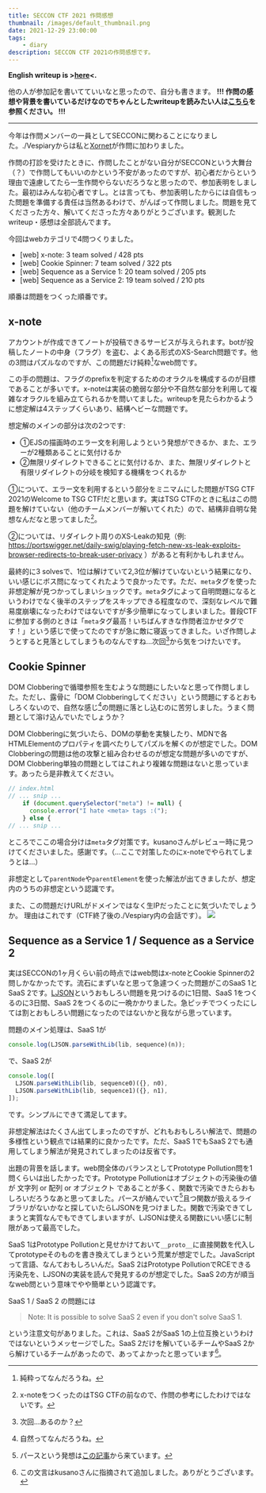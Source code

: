 ```yaml
---
title: SECCON CTF 2021 作問感想
thumbnail: /images/default_thumbnail.png
date: 2021-12-29 23:00:00
tags:
    - diary
description: SECCON CTF 2021の作問感想です。
---
```


**English writeup is >[here](https://blog.arkark.dev/2021/12/22/seccon/)<.**

他の人が参加記を書いてていいなと思ったので、自分も書きます。
**!!! 作問の感想や背景を書いているだけなのでちゃんとしたwriteupを読みたい人は[こちら](https://blog.arkark.dev/2021/12/22/seccon/)を参照ください。 !!!**

---

今年は作問メンバーの一員としてSECCONに関わることになりました。./Vespiaryからは私と[Xornet](https://twitter.com/Xornet_Euphoria)が作問に加わりました。

作問の打診を受けたときに、作問したことがない自分がSECCONという大舞台（？）で作問してもいいのかという不安があったのですが、初心者だからという理由で遠慮してたら一生作問やらないだろうなと思ったので、参加表明をしました。最初はみんな初心者ですし。とは言っても、参加表明したからには自信もった問題を準備する責任は当然あるわけで、がんばって作問しました。問題を見てくださった方々、解いてくださった方々ありがとうございます。観測したwriteup・感想は全部読んでます。

今回はwebカテゴリで4問つくりました。

- [web] x-note: 3 team solved / 428 pts
- [web] Cookie Spinner: 7 team solved / 322 pts
- [web] Sequence as a Service 1: 20 team solved / 205 pts
- [web] Sequence as a Service 2: 19 team solved / 210 pts

順番は問題をつくった順番です。

## x-note

アカウントが作成できてノートが投稿できるサービスが与えられます。botが投稿したノートの中身（フラグ）を盗む、よくある形式のXS-Search問題です。他の3問はパズルなのですが、この問題だけ純粋[^x-note-1]なweb問です。

[^x-note-1]: 純粋ってなんだろうね。

この手の問題は、フラグのprefixを判定するためのオラクルを構成するのが目標であることが多いです。x-noteは実装の脆弱な部分や不自然な部分を利用して複雑なオラクルを組み立てられるかを問いてました。writeupを見たらわかるように想定解は4ステップくらいあり、結構ヘビーな問題です。

想定解のメインの部分は次の2つです:

- ①EJSの描画時のエラー文を利用しようという発想ができるか、また、エラーが2種類あることに気付けるか
- ②無限リダイレクトできることに気付けるか、また、無限リダイレクトと有限リダイレクトの分岐を検知する機構をつくれるか

①について、エラー文を利用するという部分をミニマムにした問題がTSG CTF 2021のWelcome to TSG CTF!だと思います。実はTSG CTFのときに私はこの問題を解けていない（他のチームメンバーが解いてくれた）ので、結構非自明な発想なんだなと思ってました[^x-note-2]。

[^x-note-2]: x-noteをつくったのはTSG CTFの前なので、作問の参考にしたわけではないです。

②については、リダイレクト周りのXS-Leakの知見（例: https://portswigger.net/daily-swig/playing-fetch-new-xs-leak-exploits-browser-redirects-to-break-user-privacy ）があると有利かもしれません。

最終的に3 solvesで、1位は解けていて2,3位が解けていないという結果になり、いい感じにボス問になってくれたようで良かったです。ただ、`meta`タグを使った非想定解が見つかってしまいショックです。`meta`タグによって自明問題になるというわけでなく後半のステップをスキップできる程度なので、深刻なレベルで難易度崩壊になったわけではないですが多少簡単になってしまいました。普段CTFに参加する側のときは「`meta`タグ最高！いちばんすきな作問者泣かせタグです！」という感じで使ってたのですが急に敵に寝返ってきました。いざ作問しようとすると見落としてしまうものなんですね...次回[^x-note-3]から気をつけたいです。

[^x-note-3]: 次回...あるのか？

## Cookie Spinner

DOM Clobberingで循環参照を生むような問題にしたいなと思って作問しました。ただし、露骨に「DOM Clobberingしてください」という問題にするとおもしろくないので、自然な感じ[^cookie-1]の問題に落とし込むのに苦労しました。うまく問題として溶け込んでいたでしょうか？

[^cookie-1]: 自然ってなんだろうね。

DOM Clobberingに気づいたら、DOMの挙動を実験したり、MDNで各HTMLElementのプロパティを調べたりしてパズルを解くのが想定でした。DOM Clobberingの問題は他の攻撃と組み合わせるのが想定な問題が多いのですが、DOM Clobbering単独の問題としてはこれより複雑な問題はないと思っています。あったら是非教えてください。

```javascript
// index.html
// ... snip ...
    if (document.querySelector("meta") != null) {
      console.error("I hate <meta> tags :(");
    } else {
// ... snip ...
```

ところでここの場合分けは`meta`タグ対策です。kusanoさんがレビュー時に見つけてくださいました。感謝です。（...ここで対策したのにx-noteでやられてしまうとは...）

非想定として`parentNode`や`parentElement`を使った解法が出てきましたが、想定内のうちの非想定という認識です。

また、この問題だけURLがドメインではなく生IPだったことに気づいたでしょうか。
理由はこれです（CTF終了後の./Vespiary内の会話です）。
![](/images/2021/20211229-seccon-ja-01.png)

## Sequence as a Service 1 / Sequence as a Service 2

実はSECCONの1ヶ月くらい前の時点ではweb問はx-noteとCookie Spinnerの2問しかなかったです。流石にまずいなと思って急遽つくった問題がこのSaaS 1とSaaS 2です。[LJSON](https://github.com/MaiaVictor/LJSON)というおもしろい問題を見つけるのに1日間、SaaS 1をつくるのに3日間、SaaS 2をつくるのに一晩かかりました。急ピッチでつくったにしては割とおもしろい問題になったのではないかと我ながら思っています。

問題のメイン処理は、SaaS 1が
```javascript
console.log(LJSON.parseWithLib(lib, sequence)(n));
```
で、SaaS 2が
```javascript
console.log([
  LJSON.parseWithLib(lib, sequence0)({}, n0),
  LJSON.parseWithLib(lib, sequence1)({}, n1),
]);
```
です。シンプルにできて満足してます。

非想定解法はたくさん出てしまったのですが、どれもおもしろい解法で、問題の多様性という観点では結果的に良かったです。ただ、SaaS 1でもSaaS 2でも通用してしまう解法が発見されてしまったのは反省です。

出題の背景を話します。web問全体のバランスとしてPrototype Pollution問を1問くらいは出したかったです。Prototype Pollutionはオブジェクトの汚染後の値が 文字列 or 配列 or オブジェクト であることが多く、関数で汚染できたらおもしろいだろうなあと思ってました。パースが絡んでいて[^saas-1]且つ関数が扱えるライブラリがないかなと探していたらLJSONを見つけました。関数で汚染できてしまうと実質なんでもできてしまいますが、LJSONは使える関数にいい感じに制限があって最高でした。

[^saas-1]: パースという発想は[この記事](https://blog.p6.is/AST-Injection/)から来ています。

SaaS 1はPrototype Pollutionと見せかけておいて`__proto__`に直接関数を代入してprototypeそのものを書き換えてしまうという荒業が想定でした。JavaScriptって言語、なんておもしろいんだ。SaaS 2はPrototype PollutionでRCEできる汚染先を、LJSONの実装を読んで発見するのが想定でした。SaaS 2の方が順当なweb問という意味でやや簡単という認識です。

SaaS 1 / SaaS 2 の問題には

> Note: It is possible to solve SaaS 2 even if you don't solve SaaS 1.

という注意文句がありました。これは、SaaS 2がSaaS 1の上位互換というわけではないというメッセージでした。SaaS 2だけを解いているチームやSaaS 2から解けているチームがあったので、あってよかったと思っています[^saas-2]。

[^saas-2]: この文言はkusanoさんに指摘されて追加しました。ありがとうございます。
